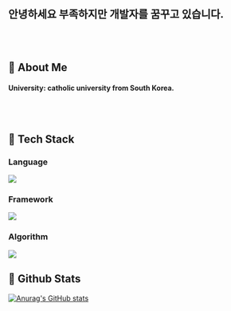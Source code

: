 <div>
  
  <!--Header-->
  ## 안녕하세요 부족하지만 개발자를 꿈꾸고 있습니다.
  <br/>
  <br/>
  
</div>

<div>
  <!--Body-->
  
  ## 👀 About Me
  #### University: catholic university from South Korea.<br/>
  <br/>
  <br/>

  ## 🧱 Tech Stack
  ### Language
  <!--Java-->
  <img src="https://img.shields.io/badge/Java-007396?style=flat&logo=OpenJDK&logoColor=white"/>
  <br/>

  ### Framework
  <!--Spring Boot-->
  <img src="https://img.shields.io/badge/SpringBoot-6DB33F?style=flat-square&logo=SpringBoot&logoColor=white"/>
  <br/>

  ### Algorithm
  <!--C++-->
  <img src="https://img.shields.io/badge/C++-00599C?style=flat-square&logo=C++&logoColor=white"/>
  <br/>

   ## 🤔 Github Stats
  [![Anurag's GitHub stats](https://github-readme-stats.vercel.app/api?username=chhun-Lee)](https://github.com/anuraghazra/github-readme-stats)
  <br/>
</div>
<!--
**Chhun-Lee/Chhun-Lee** is a ✨ _special_ ✨ repository because its `README.md` (this file) appears on your GitHub profile.

Here are some ideas to get you started:

- 🔭 I’m currently working on ...
- 🌱 I’m currently learning ...
- 👯 I’m looking to collaborate on ...
- 🤔 I’m looking for help with ...
- 💬 Ask me about ...
- 📫 How to reach me: ...
- 😄 Pronouns: ...
- ⚡ Fun fact: ...
-->
